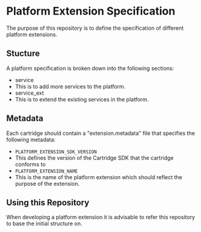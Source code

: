 # Platform Extension Specification
The purpose of this repository is to define the specification of different platform extensions.

## Stucture
A platform specification is broken down into the following sections:

 * service
  * This is to add more services to the platform.
 * service\_ext
  * This is to extend the existing services in the platform.

## Metadata
Each cartridge should contain a "extension.metadata" file that specifies the following metadata:

 * `PLATFORM_EXTENSION_SDK_VERSION`
  * This defines the version of the Cartridge SDK that the cartridge conforms to
 * `PLATFORM_EXTENSION_NAME`
  * This is the name of the platform extension which should reflect the purpose of the extension.

## Using this Repository
When developing a platform extension it is advisable to refer this repository to base the initial structure on.
